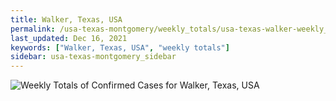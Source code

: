 ```yaml
---
title: Walker, Texas, USA
permalink: /usa-texas-montgomery/weekly_totals/usa-texas-walker-weekly_totals.html
last_updated: Dec 16, 2021
keywords: ["Walker, Texas, USA", "weekly totals"]
sidebar: usa-texas-montgomery_sidebar
---
```


![Weekly Totals of Confirmed Cases for Walker, Texas, USA](/covid_tracker/images/graphs/usa-texas-walker-weekly_totals_graph.png)
